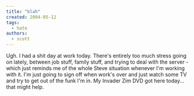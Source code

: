 ```yaml
---
title: "blah"
created: 2004-05-12
tags:
  - hate
authors:
  - scott
---
```


Ugh. I had a shit day at work today. There's entirely too much stress going on lately, between job stuff, family stuff, and trying to deal with the server - which just reminds me of the whole Steve situation whenever I'm working with it. I'm just going to sign off when work's over and just watch some TV and try to get out of the funk I'm in. My Invader Zim DVD got here today... that might help.
